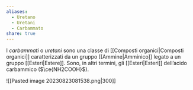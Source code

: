 ```yaml
---
aliases:
  - Uretano
  - Uretani
  - Carbammato
share: true
---
```

I *carbammati* o *uretani* sono una classe di [[Composti organici|Composti organici]] caratterizzati da un gruppo [[Ammine|Amminico]] legato a un gruppo [[Esteri|Estere]].
Sono, in altri termini, gli [[Esteri|Esteri]] dell’acido carbammico ($\ce{NH2COOH}$).

![[Pasted image 20230823081538.png|300]]